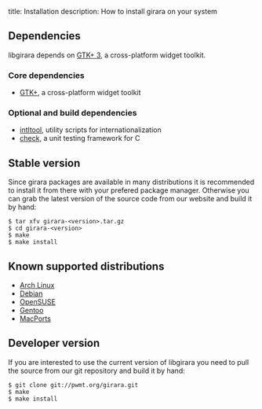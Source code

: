 title: Installation
description: How to install girara on your system

## Dependencies
libgirara depends on [GTK+ 3](http://www.gtk.org/), a cross-platform widget
toolkit.

### Core dependencies
* [GTK+](http://www.gtk.org/), a cross-platform widget toolkit

### Optional and build dependencies
* [intltool](https://launchpad.net/intltool), utility scripts for internationalization
* [check](http://check.sourceforge.net/), a unit testing framework for C

## Stable version
Since girara packages are available in many distributions it is recommended to
install it from there with your prefered package manager. Otherwise you can grab
the latest version of the source code from our website and build it by hand:

    $ tar xfv girara-<version>.tar.gz
    $ cd girara-<version>
    $ make
    $ make install

## Known supported distributions

* [Arch Linux](http://www.archlinux.org/packages/community/x86_64/girara)
* [Debian](http://packages.debian.org/en/source/experimental/girara)
* [OpenSUSE](http://software.opensuse.org/package/girara)
* [Gentoo](http://packages.gentoo.org/package/dev-libs/girara)
* [MacPorts](https://www.macports.org/ports.php?by=name&substr=girara)

## Developer version
If you are interested to use the current version of libgirara you need to pull
the source from our git repository and build it by hand:

    $ git clone git://pwmt.org/girara.git
    $ make
    $ make install
